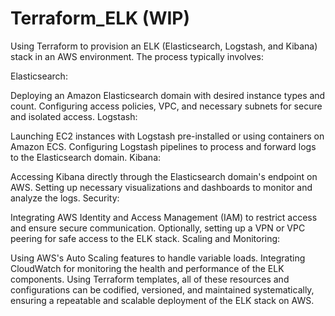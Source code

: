 # Terraform_ELK (WIP)
Using Terraform to provision an ELK (Elasticsearch, Logstash, and Kibana) stack in an AWS environment. The process typically involves:

Elasticsearch:

Deploying an Amazon Elasticsearch domain with desired instance types and count.
Configuring access policies, VPC, and necessary subnets for secure and isolated access.
Logstash:

Launching EC2 instances with Logstash pre-installed or using containers on Amazon ECS.
Configuring Logstash pipelines to process and forward logs to the Elasticsearch domain.
Kibana:

Accessing Kibana directly through the Elasticsearch domain's endpoint on AWS.
Setting up necessary visualizations and dashboards to monitor and analyze the logs.
Security:

Integrating AWS Identity and Access Management (IAM) to restrict access and ensure secure communication.
Optionally, setting up a VPN or VPC peering for safe access to the ELK stack.
Scaling and Monitoring:

Using AWS's Auto Scaling features to handle variable loads.
Integrating CloudWatch for monitoring the health and performance of the ELK components.
Using Terraform templates, all of these resources and configurations can be codified, versioned, and maintained systematically, ensuring a repeatable and scalable deployment of the ELK stack on AWS.
